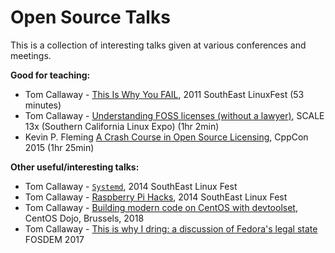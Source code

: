 
# Open Source Talks

This is a collection of interesting talks given at various conferences and meetings. 

__Good for teaching:__

- Tom Callaway - [This Is Why You FAIL](https://www.youtube.com/watch?v=fRk97h1FLow), 2011 SouthEast LinuxFest (53 minutes)
- Tom Callaway - [Understanding FOSS licenses (without a lawyer)](https://www.youtube.com/watch?v=PTYuDrQpyH0), SCALE 13x (Southern California Linux Expo) (1hr 2min) 
- Kevin P. Fleming [A Crash Course in Open Source Licensing](https://www.youtube.com/watch?v=cJIi-hIlCQM&feature=youtu.be), CppCon 2015 (1hr 25min)

__Other useful/interesting talks:__

- Tom Callaway - [`Systemd`](https://www.youtube.com/watch?v=aXbmqVKbdOU), 2014 SouthEast Linux Fest
- Tom Callaway - [Raspberry Pi Hacks](https://www.youtube.com/watch?v=E2-gfxAj49s), 2014 SouthEast Linux Fest
- Tom Callaway - [Building modern code on CentOS with devtoolset](https://www.youtube.com/watch?v=_pBP1Qhilgc), CentOS Dojo, Brussels, 2018
- Tom Callaway - [This is why I dring: a discussion of Fedora's legal state](https://www.youtube.com/watch?v=EjflNTd2kho) FOSDEM 2017 




